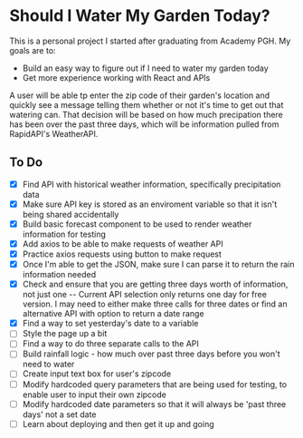 # Should I Water My Garden Today?

This is a personal project I started after graduating from Academy PGH. My goals are to:
* Build an easy way to figure out if I need to water my garden today
* Get more experience working with React and APIs

A user will be able tp enter the zip code of their garden's location and quickly see a message telling them whether or not it's time to get out that watering can. That decision will be based on how much precipation there has been over the past three days, which will be information pulled from RapidAPI's WeatherAPI. 

## To Do

- [x] Find API with historical weather information, specifically precipitation data
- [x] Make sure API key is stored as an enviroment variable so that it isn't being shared accidentally
- [x] Build basic forecast component to be used to render weather information for testing
- [x] Add axios to be able to make requests of weather API
- [x] Practice axios requests using button to make request
- [x] Once I'm able to get the JSON, make sure I can parse it to return the rain information needed
- [x] Check and ensure that you are getting three days worth of information, not just one -- Current API selection only returns one day for free version. I may need to either make three calls for three dates or find an alternative API with option to return a date range
- [x] Find a way to set yesterday's date to a variable
- [ ] Style the page up a bit
- [ ] Find a way to do three separate calls to the API
- [ ] Build rainfall logic - how much over past three days before you won't need to water
- [ ] Create input text box for user's zipcode
- [ ] Modify hardcoded query parameters that are being used for testing, to enable user to input their own zipcode
- [ ] Modify hardcoded date parameters so that it will always be 'past three days' not a set date
- [ ] Learn about deploying and then get it up and going